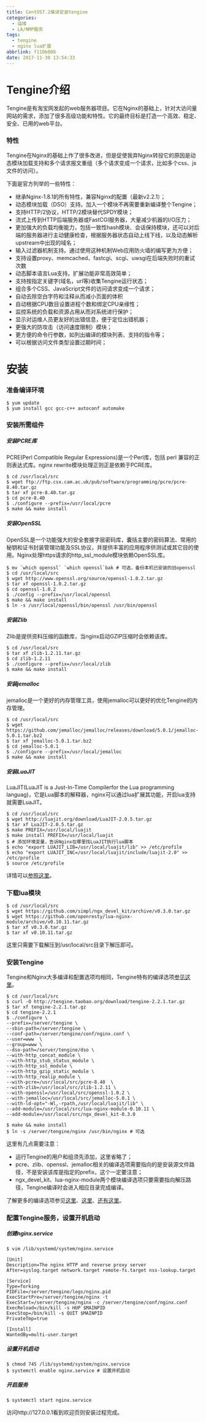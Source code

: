 ```yaml
---
title: CentOS7.2编译安装tengine
cetegories:
  - 运维
  - LA/NMP服务
tags:
  - tengine
  - nginx lua扩展
abbrlink: f110b008
date: 2017-11-30 13:54:33
---
```


# Tengine介绍

Tengine是有淘宝网发起的web服务器项目。它在Nginx的基础上，针对大访问量网站的需求，添加了很多高级功能和特性。它的最终目标是打造一个高效、稳定、安全、已用的web平台。

### 特性

Tengine在Nginx的基础上作了很多改进，但是促使我弃Nginx转投它的原因是动态模块加载支持和多个请求报文重组（多个请求变成一个请求，比如多个css、js文件的访问）。

下面是官方列举的一些特性：

- 继承Nginx-1.8.1的所有特性，兼容Nginx的配置（最新v2.2.1）；
- 动态模块加载（DSO）支持。加入一个模块不再需要重新编译整个Tengine；
- 支持HTTP/2协议，HTTP/2模块替代SPDY模块；
- 流式上传到HTTP后端服务器或FastCGI服务器，大量减少机器的I/O压力；
- 更加强大的负载均衡能力，包括一致性hash模块、会话保持模块，还可以对后端的服务器进行主动健康检查，根据服务器状态自动上线下线，以及动态解析upstream中出现的域名；
- 输入过滤器机制支持。通过使用这种机制Web应用防火墙的编写更为方便；
- 支持设置proxy、memcached、fastcgi、scgi、uwsgi在后端失败时的重试次数
- 动态脚本语言Lua支持。扩展功能非常高效简单；
- 支持按指定关键字(域名，url等)收集Tengine运行状态；
- 组合多个CSS、JavaScript文件的访问请求变成一个请求；
- 自动去除空白字符和注释从而减小页面的体积
- 自动根据CPU数目设置进程个数和绑定CPU亲缘性；
- 监控系统的负载和资源占用从而对系统进行保护；
- 显示对运维人员更友好的出错信息，便于定位出错机器；
- 更强大的防攻击（访问速度限制）模块；
- 更方便的命令行参数，如列出编译的模块列表、支持的指令等；
- 可以根据访问文件类型设置过期时间；


# 安装

### 准备编译环境

```
$ yum update
$ yum install gcc gcc-c++ autoconf automake

```

### 安装所需组件

##### 安装PCRE库

PCRE(Perl Compatible Regular Expressions)是一个Perl库，包括 perl 兼容的正则表达式库。nginx rewrite模块处理正则正是依赖于PCRE库。

```
$ cd /usr/local/src
$ wget ftp://ftp.csx.cam.ac.uk/pub/software/programming/pcre/pcre-8.40.tar.gz
$ tar xf pcre-8.40.tar.gz
$ cd pcre-8.40
$ ./configure --prefix=/usr/local/pcre
$ make && make install

```

##### 安装OpenSSL

OpenSSL是一个功能强大的安全套接字层密码库，囊括主要的密码算法、常用的秘钥和证书封装管理功能及SSL协议，并提供丰富的应用程序供测试或其它目的使用。Nginx处理https请求的http_ssl_module模块依赖OpenSSL库。

```
$ mv `which openssl` `which openssl`bak # 可选，备份本机已安装的旧openssl
$ cd /usr/local/src
$ wget http://www.openssl.org/source/openssl-1.0.2.tar.gz
$ tar xf openssl-1.0.2.tar.gz
$ cd openssl-1.0.2
$ ./config --prefix=/usr/local/openssl
$ make && make install
$ ln -s /usr/local/openssl/bin/openssl /usr/bin/openssl

```

##### 安装Zlib

Zlib是提供资料压缩的函数库，当nginx启动GZIP压缩时会依赖该库。

```
$ cd /usr/local/src
$ tar xf zlib-1.2.11.tar.gz
$ cd zlib-1.2.11
$ ./configure --prefix=/usr/local/zlib
$ make && make install

```

##### 安装jemalloc

jemalloc是一个更好的内存管理工具，使用jemalloc可以更好的优化Tengine的内存管理。

```
$ cd /usr/local/src
$ wget https://github.com/jemalloc/jemalloc/releases/download/5.0.1/jemalloc-5.0.1.tar.bz2
$ tar xf jemalloc-5.0.1.tar.bz2
$ cd jemalloc-5.0.1
$ ./configure --prefix=/usr/local/jemalloc
$ make && make install

```

##### 安装LuaJIT

LuaJIT(LuaJIT is a Just-In-Time Compilerfor the Lua programming languag)，它是Lua脚本的解释器，nginx可以通过lua扩展其功能，开启lua支持就需要LuaJIT。

```
$ cd /usr/local/src
$ wget http://luajit.org/download/LuaJIT-2.0.5.tar.gz
$ tar xf LuaJIT-2.0.5.tar.gz
$ make PREFIX=/usr/local/luajit
$ make install PREFIX=/usr/local/luajit
$ # 添加环境变量，告诉Nginx在哪里找LuaJIT执行lua脚本 
$ echo "export LUAJIT_LIB=/usr/local/luajit/lib" >> /etc/profile
$ echo "export LUAJIT_INC=/usr/local/luajit/include/luajit-2.0" >> /etc/profile
$ source /etc/profile

```

详情可以[参照这里](https://github.com/openresty/lua-nginx-module/blob/master/README.markdown#installation)。

### 下载lua模块

```
$ cd /usr/local/src
$ wget https://github.com/simpl/ngx_devel_kit/archive/v0.3.0.tar.gz
$ wget https://github.com/openresty/lua-nginx-module/archive/v0.10.11.tar.gz
$ tar xf v0.3.0.tar.gz
$ tar xf v0.10.11.tar.gz

```

这里只需要下载解压到/usr/local/src目录下解压即可。

### 安装Tengine

Tengine和Nginx大多编译和配置选项均相同，Tengine特有的编译选项[参见这里](http://tengine.taobao.org/document_cn/install_cn.html)。

```
$ cd /usr/local/src
$ curl -O http://tengine.taobao.org/download/tengine-2.2.1.tar.gz
$ tar xf tengine-2.2.1.tar.gz
$ cd tengine-2.2.1
$ ./configure \
--prefix=/server/tengine \
--sbin-path=/server/tengine \
--conf-path=/server/tengine/conf/nginx.conf \
--user=www  \
--group=www \
--dso-path=/server/tengine/dso \
--with-http_concat_module \
--with-http_stub_status_module \
--with-http_ssl_module \
--with-http_gzip_static_module \
--with-http_realip_module \
--with-pcre=/usr/local/src/pcre-8.40  \
--with-zlib=/usr/local/src/zlib-1.2.11 \
--with-openssl=/usr/local/src/openssl-1.0.2 \
--with-jemalloc=/usr/local/src/jemalloc-5.0.1 \
--with-ld-opt="-Wl,-rpath,/usr/local/luajit/lib" \
--add-module=/usr/local/src/lua-nginx-module-0.10.11 \
--add-module=/usr/local/src/ngx_devel_kit-0.3.0

$ make && make install
$ ln -s /server/tengine/nginx /usr/bin/nginx # 可选

```

这里有几点需要注意：

- 运行Tengine的用户和组须先添加，这里省略了；
- pcre、zlib、openssl、jemalloc相关的编译选项需要指向的是安装源文件路径，不是安装该库是指定的prefix，这个一定要注意；
- ngx_devel_kit、lua-nginx-module两个模块编译选项只要需要指向解压路径，Tengine编译时会进入相应目录完成编译。

了解更多的编译选项参见[这里](http://nginx.org/en/docs/configure.html)、[这里](http://tengine.taobao.org/documentation_cn.html)、[还有这里](http://www.nginx.cn/doc/index.html)。

### 配置Tengine服务，设置开机启动


##### 创建nginx.service

```
$ vim /lib/systemd/system/nginx.service

[Unit]
Description=The nginx HTTP and reverse proxy server
After=syslog.target network.target remote-fs.target nss-lookup.target

[Service]
Type=forking
PIDFile=/server/tengine/logs/nginx.pid
ExecStartPre=/server/tengine/nginx -t
ExecStart=/server/tengine/nginx -c /server/tengine/conf/nginx.conf
ExecReload=/bin/kill -s HUP $MAINPID
ExecStop=/bin/kill -s QUIT $MAINPID
PrivateTmp=true

[Install]
WantedBy=multi-user.target

```

##### 设置开机启动

```
$ chmod 745 /lib/systemd/system/nginx.service
$ systemctl enable nginx.service # 设置开机启动
```

##### 开启服务

```
$ systemctl start nginx.service

```

访问http://127.0.0.1看到欢迎页则安装过程完成。




